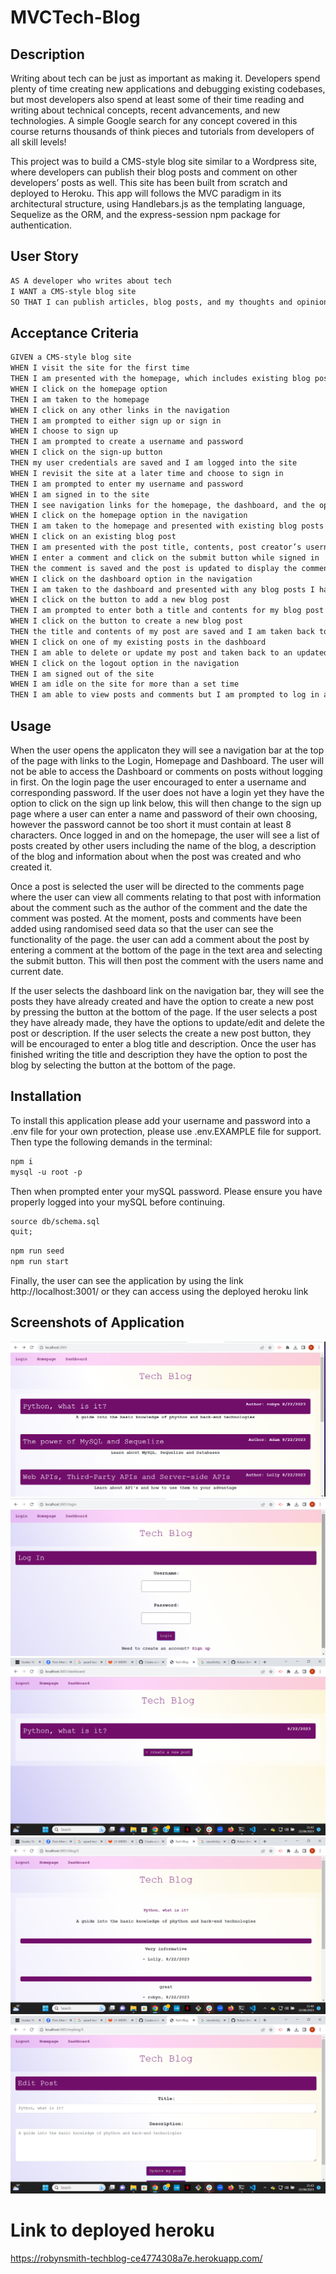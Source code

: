# MVCTech-Blog
## Description

Writing about tech can be just as important as making it. Developers spend plenty of time creating new applications and debugging existing codebases, but most developers also spend at least some of their time reading and writing about technical concepts, recent advancements, and new technologies. A simple Google search for any concept covered in this course returns thousands of think pieces and tutorials from developers of all skill levels!

This project was to build a CMS-style blog site similar to a Wordpress site, where developers can publish their blog posts and comment on other developers’ posts as well. This site has been built  from scratch and deployed to Heroku. This app will follows the MVC paradigm in its architectural structure, using Handlebars.js as the templating language, Sequelize as the ORM, and the express-session npm package for authentication.

## User Story

```md
AS A developer who writes about tech
I WANT a CMS-style blog site
SO THAT I can publish articles, blog posts, and my thoughts and opinions
```

## Acceptance Criteria

```md
GIVEN a CMS-style blog site
WHEN I visit the site for the first time
THEN I am presented with the homepage, which includes existing blog posts if any have been posted; navigation links for the homepage and the dashboard; and the option to log in
WHEN I click on the homepage option
THEN I am taken to the homepage
WHEN I click on any other links in the navigation
THEN I am prompted to either sign up or sign in
WHEN I choose to sign up
THEN I am prompted to create a username and password
WHEN I click on the sign-up button
THEN my user credentials are saved and I am logged into the site
WHEN I revisit the site at a later time and choose to sign in
THEN I am prompted to enter my username and password
WHEN I am signed in to the site
THEN I see navigation links for the homepage, the dashboard, and the option to log out
WHEN I click on the homepage option in the navigation
THEN I am taken to the homepage and presented with existing blog posts that include the post title and the date created
WHEN I click on an existing blog post
THEN I am presented with the post title, contents, post creator’s username, and date created for that post and have the option to leave a comment
WHEN I enter a comment and click on the submit button while signed in
THEN the comment is saved and the post is updated to display the comment, the comment creator’s username, and the date created
WHEN I click on the dashboard option in the navigation
THEN I am taken to the dashboard and presented with any blog posts I have already created and the option to add a new blog post
WHEN I click on the button to add a new blog post
THEN I am prompted to enter both a title and contents for my blog post
WHEN I click on the button to create a new blog post
THEN the title and contents of my post are saved and I am taken back to an updated dashboard with my new blog post
WHEN I click on one of my existing posts in the dashboard
THEN I am able to delete or update my post and taken back to an updated dashboard
WHEN I click on the logout option in the navigation
THEN I am signed out of the site
WHEN I am idle on the site for more than a set time
THEN I am able to view posts and comments but I am prompted to log in again before I can add, update, or delete posts
```
## Usage
When the user opens the applicaton they will see a navigation bar at the top of the page with links to the Login, Homepage and Dashboard. The user will not be able to access the Dashboard or comments on posts without logging in first. On the login page the user encouraged to enter a username and corresponding password. If the user does not have a login yet they have the option to click on the sign up link below, this will then change to the sign up page where a user can enter a name and password of their own choosing, however the password cannot be too short it must contain at least 8 characters. Once logged in and on the homepage, the user will see a list of posts created by other users including the name of the blog, a description of the blog and information about when the post was created and who created it.

Once a post is selected the user will be directed to the comments page where the user can view all comments relating to that post with information about the comment such as the author of the comment and the date the comment was posted. At the moment, posts and comments have been added using randomised seed data so that the user can see the functionality of the page. the user can add a comment about the post by entering a comment at the bottom of the page in the text area and selecting the submit button. This will then post the comment with the users name and current date. 

If the user selects the dashboard link on the navigation bar, they will see the posts they have already created and have the option to create a new post by pressing the button at the bottom of the page. If the user selects a post they have already made, they have the options to update/edit and delete the post or description. If the user selects the create a new post button, they will be encouraged to enter a blog title and description. Once the user has finished writing the title and description they have the option to post the blog by selecting the button at the bottom of the page.

## Installation
To install this application please add your username and password into a .env file for your own protection, please use .env.EXAMPLE file for support. Then type the following demands in the terminal:
```md
npm i
mysql -u root -p
```
Then when prompted enter your mySQL password. Please ensure you have properly logged into your mySQL before continuing.
```md
source db/schema.sql
quit;
```
```md
npm run seed
npm run start
```
Finally, the user can see the application by using the link http://localhost:3001/ or they can access using the deployed heroku link

## Screenshots of Application
![A screenshot of the homepage](/assets/homepage.png)
![A screenshot of the login page](/assets/login.png)
![A screenshot of the dashboard](/assets/dashboard.png)
![A screenshot of the comment page](/assets/comments.png)
![A screenshot of the edit post page](/assets/edit.png)

# Link to deployed heroku
https://robynsmith-techblog-ce4774308a7e.herokuapp.com/
